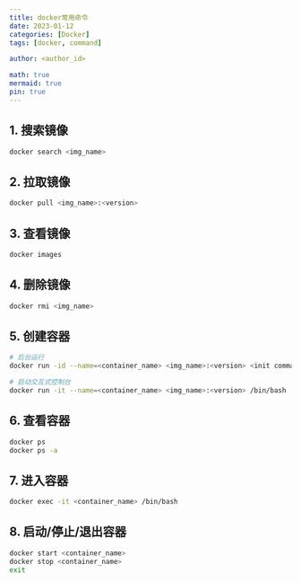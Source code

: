 ```yaml
---
title: docker常用命令
date: 2023-01-12
categories: [Docker]
tags: [docker, command]

author: <author_id>

math: true
mermaid: true
pin: true
---
```




## 1. 搜索镜像

```bash
docker search <img_name>
```

## 2. 拉取镜像

```bash
docker pull <img_name>:<version>
```

## 3. 查看镜像

```bash
docker images
```

## 4. 删除镜像

```bash
docker rmi <img_name>
```

## 5. 创建容器

```bash
# 后台运行
docker run -id --name=<container_name> <img_name>:<version> <init command>

# 启动交互式控制台
docker run -it --name=<container_name> <img_name>:<version> /bin/bash
```

## 6. 查看容器

```bash
docker ps
docker ps -a
```

## 7. 进入容器

```bash
docker exec -it <container_name> /bin/bash
```

## 8. 启动/停止/退出容器

```bash
docker start <container_name>
docker stop <container_name>
exit
```

